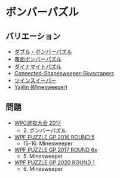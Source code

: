 # ボンバーパズル

## バリエーション
- [ダブル・ボンバーパズル](minesweeper-double.md)
- [覆面ボンバーパズル](minesweeper-encoded.md)
- [ダイナマイトパズル](minesweeper-pills.md)
- [Connected-Shapesweeper-Skyscrapers](shapesweeper-skyscrapers-connected.md)
- [ツインスイーパー](twinsweepers.md)
- [Yajilin (Minesweeper)](yajilin-minesweeper.md)

## 問題
- [WPC選抜大会 2017](../questions/jwpc2017.md)
	- 2\. ボンバーパズル
- [WPF PUZZLE GP 2016 ROUND 5](../questions/wpfpgp2016-5.md)
	- 15-16. Minesweeper
- [WPF PUZZLE GP 2017 ROUND 6x](../questions/wpfpgp2017-6x.md)
	- 5\. Minesweeper
- [WPF PUZZLE GP 2020 ROUND 1](../questions/wpfpgp2020-1.md)
	- 6\. Minesweeper
